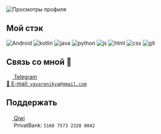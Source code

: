 ![Просмотры профиля](https://gpvc.arturio.dev/kotleni)

## Мой стэк
![Android](https://img.shields.io/badge/-Android-green?logo=android&logoColor=white&style=flat-square) 
![kotlin](https://img.shields.io/badge/-Kotlin-orange?logo=kotlin&logoColor=white&style=flat-square)
![java](https://img.shields.io/badge/-Java-success?logo=java&logoColor=white&style=flat-square)
![python](https://img.shields.io/badge/-Python-%230075a8?logo=python&logoColor=white&style=flat-square)
![js](https://img.shields.io/badge/-JavaScript-%23e9d54c?logo=javascript&logoColor=white&style=flat-square)
![html](https://img.shields.io/badge/-HTML-%23de4b25?logo=html5&logoColor=white&style=flat-square)
![css](https://img.shields.io/badge/-CSS-%230174b8?logo=css3&logoColor=white&style=flat-square)
![git](https://img.shields.io/badge/-Git-%23ea4f32?logo=git&logoColor=white&style=flat-square)

## Связь со мной 💭
<a href="https://t.me/kotleni"><img src="https://upload.wikimedia.org/wikipedia/commons/thumb/8/82/Telegram_logo.svg/768px-Telegram_logo.svg.png" width=16 height=16 align="center" /> Telegram</a><br>
<a href="mailto:yavarenikya@gmail.com">📩 E-mail: `yavarenikya@gmail.com`</a>

## Поддержать
<!--a href="https://ko-fi.com/kotleni"><img src="https://uploads-ssl.webflow.com/5c14e387dab576fe667689cf/5ca5bf1dff3c03fbf7cc9b3c_Kofi_logo_RGB_rounded.png" width=16 height=16/> Kofi</a><br-->
<a href="https://qiwi.com/p/380993319785"><img src="https://icons.iconarchive.com/icons/cjdowner/cryptocurrency-flat/1024/Qiwi-icon.png" width=16 height=16/> Qiwi</a><br>
<b><img src="https://pbs.twimg.com/profile_images/957912926127579136/Vchzj67S_400x400.jpg" width=16 height=16/></b> PrivatBank: ```5168 7573 2328 0042```
